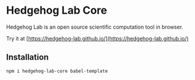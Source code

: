 # Hedgehog Lab Core

Hedgehog Lab is an open source scientific computation tool in browser. 

Try it at [https://hedgehog-lab.github.io/](https://hedgehog-lab.github.io/)

## Installation
```bash
npm i hedgehog-lab-core babel-template
```